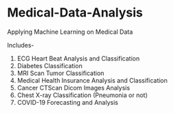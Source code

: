 # Medical-Data-Analysis
Applying Machine Learning on Medical Data

Includes-
1. ECG Heart Beat Analysis and Classification
2. Diabetes Classification
3. MRI Scan Tumor Classification
4. Medical Health Insurance Analysis and Classification
5. Cancer CTScan Dicom Images Analysis
6. Chest X-ray Classification (Pneumonia or not)
7. COVID-19 Forecasting and Analysis

